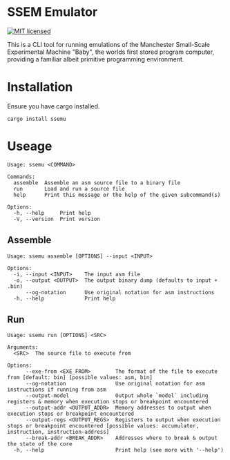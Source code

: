 # SSEM Emulator 

[![MIT licensed](https://img.shields.io/badge/license-MIT-blue.svg)](./LICENSE)

This is a CLI tool for running emulations of the Manchester 
Small-Scale Experimental Machine "Baby", the worlds first stored
program computer, providing a familiar albeit primitive 
programming environment. 

# Installation 

Ensure you have cargo installed. 

```
cargo install ssemu
```

# Useage

```
Usage: ssemu <COMMAND>

Commands:
  assemble  Assemble an asm source file to a binary file
  run       Load and run a source file
  help      Print this message or the help of the given subcommand(s)

Options:
  -h, --help     Print help
  -V, --version  Print version
```

## Assemble

```
Usage: ssemu assemble [OPTIONS] --input <INPUT>

Options:
  -i, --input <INPUT>    The input asm file
  -o, --output <OUTPUT>  The output binary dump (defaults to input + .bin)
      --og-notation      Use original notation for asm instructions
  -h, --help             Print help
```

## Run

```
Usage: ssemu run [OPTIONS] <SRC>

Arguments:
  <SRC>  The source file to execute from

Options:
      --exe-from <EXE_FROM>        The format of the file to execute from [default: bin] [possible values: asm, bin]
      --og-notation                Use original notation for asm instructions if running from asm
      --output-model               Output whole `model` including registers & memory when execution stops or breakpoint encountered
      --output-addr <OUTPUT_ADDR>  Memory addresses to output when execution stops or breakpoint encountered
      --output-regs <OUTPUT_REGS>  Registers to output when execution stops or breakpoint encountered [possible values: accumulator, instruction, instruction-address]
      --break-addr <BREAK_ADDR>    Addresses where to break & output the state of the core
  -h, --help                       Print help (see more with '--help')
```
